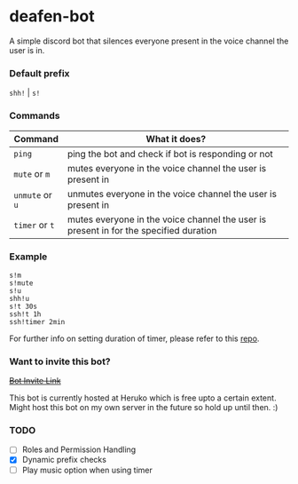 # deafen-bot
A simple discord bot that silences everyone present in the voice channel the user is in.

### Default prefix
`shh!` | `s!`

### Commands
Command | What it does?
------------ | -------------
`ping` | ping the bot and check if bot is responding or not
`mute` or `m` | mutes everyone in the voice channel the user is present in
`unmute` or `u` | unmutes everyone in the voice channel the user is present in
`timer` or `t` | mutes everyone in the voice channel the user is present in for the specified duration

### Example
```
s!m
s!mute
s!u
shh!u
s!t 30s
ssh!t 1h
ssh!timer 2min
```
For further info on setting duration of timer, please refer to this [repo](https://github.com/vercel/ms).

### Want to invite this bot?
[~~Bot Invite Link~~](https://discord.com/api/oauth2/authorize?client_id=765588360605204512&permissions=549657648&scope=bot)

This bot is currently hosted at Heruko which is free upto a certain extent. Might host this bot on my own server in the future so hold up until then. :)

### TODO
- [ ] Roles and Permission Handling
- [x] Dynamic prefix checks
- [ ] Play music option when using timer
